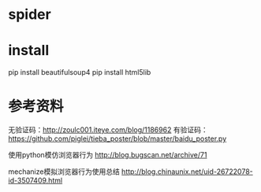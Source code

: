 spider
======

install
=======
pip install beautifulsoup4
pip install html5lib	


参考资料
=======
无验证码：http://zoulc001.iteye.com/blog/1186962
有验证码：https://github.com/piglei/tieba_poster/blob/master/baidu_poster.py
	

使用python模仿浏览器行为
http://blog.bugscan.net/archive/71

mechanize模拟浏览器行为使用总结 
http://blog.chinaunix.net/uid-26722078-id-3507409.html


